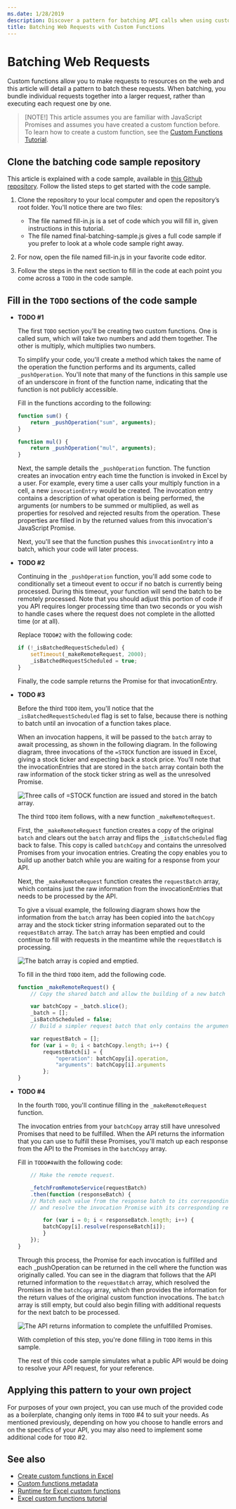 ```yaml
---
ms.date: 1/28/2019
description: Discover a pattern for batching API calls when using custom functions in Excel.
title: Batching Web Requests with Custom Functions
---
```


# Batching Web Requests

Custom functions allow you to make requests to resources on the web and this article will detail a pattern to batch these requests. When batching, you bundle individual requests together into a larger request, rather than executing each request one by one.

>[NOTE!] This article assumes you are familiar with JavaScript Promises and assumes you have created a custom function before. To learn how to create a custom function, see the [Custom Functions Tutorial](../tutorials/).

## Clone the batching code sample repository

This article is explained with a code sample, available in [this Github repository](https://github.com/OfficeDev/PnP-OfficeAddins/tree/master/Excel-custom-functions). Follow the listed steps to get started with the code sample.

1. Clone the repository to your local computer and open the repository’s root folder. You'll notice there are two files:

    * The file named fill-in.js is a set of code which you will fill in, given instructions in this tutorial.
    * The file named final-batching-sample.js gives a full code sample if you prefer to look at a whole code sample right away.

2. For now, open the file named fill-in.js in your favorite code editor.

3. Follow the steps in the next section to fill in the code at each point you come across a `TODO` in the code sample.

## Fill in the `TODO` sections of the code sample

* **TODO #1**

    The first `TODO` section you'll be creating two custom functions. One is called sum, which will take two numbers and add them together. The other is multiply, which multiplies two numbers.

    To simplify your code, you'll create a method which takes the name of the operation the function performs and its arguments, called `_pushOperation`. You'll note that many of the functions in this sample use of an underscore in front of the function name, indicating that the function is not publicly accessible.

    Fill in the functions according to the following:

    ```js
    function sum() {
        return _pushOperation("sum", arguments);
    }

    function mul() {
        return _pushOperation("mul", arguments);
    }
    ```

    Next, the sample details the `_pushOperation` function. The function creates an invocation entry each time the function is invoked in Excel by a user. For example, every time a user calls your multiply function in a cell, a new `invocationEntry` would be created. The invocation entry contains a description of what operation is being performed, the arguments (or numbers to be summed or multiplied, as well as properties for resolved and rejected results from the operation. These properties are filled in by the returned values from this invocation's JavaScript Promise.

    Next, you'll see that the function pushes this `invocationEntry` into a batch, which your code will later process.

* **TODO #2**

    Continuing in the `_pushOperation` function, you'll add some code to conditionally set a timeout event to occur if no batch is currently being processed. During this timeout, your function will send the batch to be remotely processed. Note that you should adjust this portion of code if you API requires longer processing time than two seconds or you wish to handle cases where the request does not complete in the allotted time (or at all).  

    Replace `TODO#2` with the following code:

    ```js
    if (!_isBatchedRequestScheduled) {
        setTimeout(_makeRemoteRequest, 2000);
        _isBatchedRequestScheduled = true;
    }
    ```

    Finally, the code sample returns the Promise for that invocationEntry.

* **TODO #3**

    Before the third `TODO` item, you'll notice that the `_isBatchedRequestScheduled` flag is set to false, because there is nothing to batch until an invocation of a function takes place.

    When an invocation happens, it will be passed to the `batch` array to await processing, as shown in the following diagram. In the following diagram, three invocations of the `=STOCK` function are issued in Excel, giving a stock ticker and expecting back a stock price. You'll note that the invocationEntries that are stored in the `batch` array contain both the raw information of the stock ticker string as well as the unresolved Promise.

    ![Three calls of =STOCK function are issued and stored in the batch array.](../images/Batch1.svg "Batching diagram")

    The third `TODO` item follows, with a new function `_makeRemoteRequest`.

    First, the `_makeRemoteRequest` function creates a copy of the original `batch` and clears out the `batch` array and flips the `_isBatchScheduled` flag back to false. This copy is called `batchCopy` and contains the unresolved Promises from your invocation entries. Creating the copy enables you to build up another batch while you are waiting for a response from your API.

    Next, the `_makeRemoteRequest` function creates the `requestBatch` array, which contains just the raw information from the invocationEntries that needs to be processed by the API.

    To give a visual example, the following diagram shows how the information from the `batch` array has been copied into the `batchCopy` array and the stock ticker string information separated out to the `requestBatch` array. The `batch` array has been emptied and could continue to fill with requests in the meantime while the `requestBatch` is processing.

    ![The batch array is copied and emptied.](../images/Batch2.svg "Batching diagram")

    To fill in the third `TODO` item, add the following code.

    ```js
    function _makeRemoteRequest() {
        // Copy the shared batch and allow the building of a new batch while you are waiting for a response.

        var batchCopy = _batch.slice();
        _batch = [];
        _isBatchScheduled = false;
        // Build a simpler request batch that only contains the arguments for each invocation.

        var requestBatch = [];
        for (var i = 0; i < batchCopy.length; i++) {
            requestBatch[i] = {
                "operation": batchCopy[i].operation,
                "arguments": batchCopy[i].arguments
            };
    }
    ```

* **TODO #4**

    In the fourth `TODO`, you'll continue filling in the `_makeRemoteRequest` function.

    The invocation entries from your `batchCopy` array still have unresolved Promises that need to be fulfilled. When the API returns the information that you can use to fulfill these Promises, you'll match up each response from the API to the Promises in the `batchCopy` array.

    Fill in `TODO#4`with the following code:

    ```js
        // Make the remote request.

        _fetchFromRemoteService(requestBatch)
        .then(function (responseBatch) {
        // Match each value from the response batch to its corresponding invocation entry from the request batch,
        // and resolve the invocation Promise with its corresponding response value.

            for (var i = 0; i < responseBatch.length; i++) {
            batchCopy[i].resolve(responseBatch[i]);
            }
        });
    }
    ```

    Through this process, the Promise for each invocation is fulfilled and each _pushOperation can be returned in the cell where the function was originally called. You can see in the diagram that follows that the API returned information to the `requestBatch` array, which resolved the Promises in the `batchCopy` array, which then provides the information for the return values of the original custom function invocations. The `batch` array is still empty, but could also begin filling with additional requests for the next batch to be processed.

    ![The API returns information to complete the unfulfilled Promises.](../images/Batch4.svg "Batching diagram")

    With completion of this step, you're done filling in `TODO` items in this sample.

    The rest of this code sample simulates what a public API would be doing to resolve your API request, for your reference.

## Applying this pattern to your own project

For purposes of your own project, you can use much of the provided code as a boilerplate, changing only items in `TODO` #4 to suit your needs. As mentioned previously, depending on how you choose to handle errors and on the specifics of your API, you may also need to implement some additional code for `TODO` #2.

## See also

* [Create custom functions in Excel](custom-functions-overview.md)
* [Custom functions metadata](custom-functions-json.md)
* [Runtime for Excel custom functions](custom-functions-runtime.md)
* [Excel custom functions tutorial](excel-tutorial-custom-functions.md)
